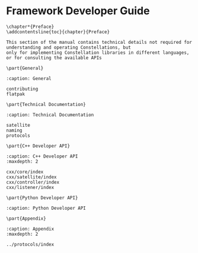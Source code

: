 # Framework Developer Guide

```{raw} latex
\chapter*{Preface}
\addcontentsline{toc}{chapter}{Preface}
```

```{note}
This section of the manual contains technical details not required for understanding and operating Constellations, but
only for implementing Constellation libraries in different languages, or for consulting the available APIs
```

```{raw} latex
\part{General}
```

```{toctree}
:caption: General

contributing
flatpak
```

```{raw} latex
\part{Technical Documentation}
```

```{toctree}
:caption: Technical Documentation

satellite
naming
protocols
```

```{raw} latex
\part{C++ Developer API}
```

```{toctree}
:caption: C++ Developer API
:maxdepth: 2

cxx/core/index
cxx/satellite/index
cxx/controller/index
cxx/listener/index
```

```{raw} latex
\part{Python Developer API}
```

```{toctree}
:caption: Python Developer API
```

```{raw} latex
\part{Appendix}
```

```{toctree}
:caption: Appendix
:maxdepth: 2

../protocols/index
```
